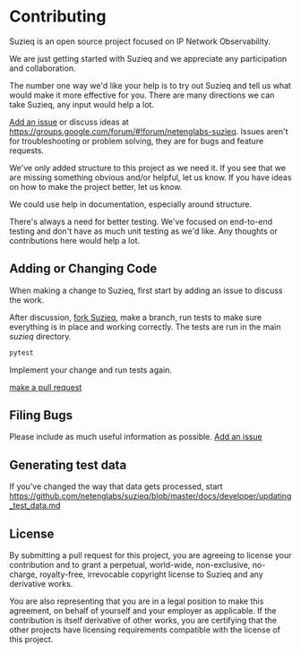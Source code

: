 # Contributing

Suzieq is an open source project focused on IP Network Observability.


We are just getting started with Suzieq and we appreciate any participation and collaboration.

The number one way we'd like your help is to try out Suzieq and tell us what would make it more
effective for you. There are many directions we can take Suzieq, any input would help a lot.

[Add an issue](https://github.com/netenglabs/suzieq/issues/new) or
discuss ideas at https://groups.google.com/forum/#!forum/netenglabs-suzieq. Issues aren't for
troubleshooting or problem solving, they are for bugs and feature requests.

We've only added structure to this project as we need it. If you see that we are missing something
obvious and/or helpful, let us know. If you have ideas on how to make the project better, let us know.

We could use help in documentation, especially around structure.

There's always a need for better testing. We've focused on end-to-end testing and don't have as much
unit testing as we'd like. Any thoughts or contributions here would help a lot.

## Adding or Changing Code

When making a change to Suzieq, first start by adding an issue to discuss the work.

After discussion, [fork Suzieq](https://help.github.com/articles/fork-a-repo), make a branch,
run tests to make sure everything is in place and working correctly. The tests
are run in the main *suzieq* directory.

``` bash
pytest
```

Implement your change and run tests again.

[make a pull request](https://help.github.com/articles/creating-a-pull-request)

## Filing Bugs

Please include as much useful information as possible.
[Add an issue](https://github.com/netenglabs/suzieq/issues/new)

## Generating test data

If you've changed the way that data gets processed, start https://github.com/netenglabs/suzieq/blob/master/docs/developer/updating_test_data.md

## License

By submitting a pull request for this project, you are agreeing to license
your contribution and to grant a perpetual, world-wide, non-exclusive, no-charge,
royalty-free, irrevocable copyright license to Suzieq and any derivative works.

You are also representing that you are in a legal position to make this agreement,
on behalf of yourself and your employer as applicable. If the contribution
is itself derivative of other works, you are certifying that the other projects have
licensing requirements compatible with the license of this project.
